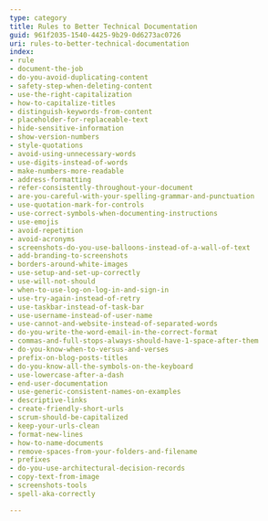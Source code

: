 ```yaml
---
type: category
title: Rules to Better Technical Documentation
guid: 961f2035-1540-4425-9b29-0d6273ac0726
uri: rules-to-better-technical-documentation
index:
- rule
- document-the-job
- do-you-avoid-duplicating-content
- safety-step-when-deleting-content
- use-the-right-capitalization
- how-to-capitalize-titles
- distinguish-keywords-from-content
- placeholder-for-replaceable-text
- hide-sensitive-information
- show-version-numbers
- style-quotations
- avoid-using-unnecessary-words
- use-digits-instead-of-words
- make-numbers-more-readable
- address-formatting
- refer-consistently-throughout-your-document
- are-you-careful-with-your-spelling-grammar-and-punctuation
- use-quotation-mark-for-controls
- use-correct-symbols-when-documenting-instructions
- use-emojis
- avoid-repetition
- avoid-acronyms
- screenshots-do-you-use-balloons-instead-of-a-wall-of-text
- add-branding-to-screenshots
- borders-around-white-images
- use-setup-and-set-up-correctly
- use-will-not-should
- when-to-use-log-on-log-in-and-sign-in
- use-try-again-instead-of-retry
- use-taskbar-instead-of-task-bar
- use-username-instead-of-user-name
- use-cannot-and-website-instead-of-separated-words
- do-you-write-the-word-email-in-the-correct-format
- commas-and-full-stops-always-should-have-1-space-after-them
- do-you-know-when-to-versus-and-verses
- prefix-on-blog-posts-titles
- do-you-know-all-the-symbols-on-the-keyboard
- use-lowercase-after-a-dash
- end-user-documentation
- use-generic-consistent-names-on-examples
- descriptive-links
- create-friendly-short-urls
- scrum-should-be-capitalized
- keep-your-urls-clean
- format-new-lines
- how-to-name-documents
- remove-spaces-from-your-folders-and-filename
- prefixes
- do-you-use-architectural-decision-records
- copy-text-from-image
- screenshots-tools
- spell-aka-correctly

---
```

